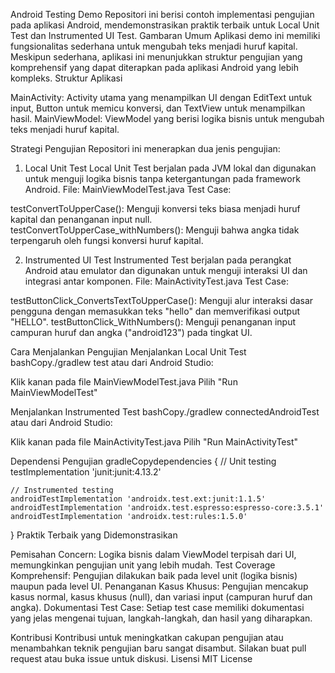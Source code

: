Android Testing Demo
Repositori ini berisi contoh implementasi pengujian pada aplikasi Android, mendemonstrasikan praktik terbaik untuk Local Unit Test dan Instrumented UI Test.
Gambaran Umum
Aplikasi demo ini memiliki fungsionalitas sederhana untuk mengubah teks menjadi huruf kapital. Meskipun sederhana, aplikasi ini menunjukkan struktur pengujian yang komprehensif yang dapat diterapkan pada aplikasi Android yang lebih kompleks.
Struktur Aplikasi

MainActivity: Activity utama yang menampilkan UI dengan EditText untuk input, Button untuk memicu konversi, dan TextView untuk menampilkan hasil.
MainViewModel: ViewModel yang berisi logika bisnis untuk mengubah teks menjadi huruf kapital.

Strategi Pengujian
Repositori ini menerapkan dua jenis pengujian:
1. Local Unit Test
Local Unit Test berjalan pada JVM lokal dan digunakan untuk menguji logika bisnis tanpa ketergantungan pada framework Android.
File: MainViewModelTest.java
Test Case:

testConvertToUpperCase(): Menguji konversi teks biasa menjadi huruf kapital dan penanganan input null.
testConvertToUpperCase_withNumbers(): Menguji bahwa angka tidak terpengaruh oleh fungsi konversi huruf kapital.

2. Instrumented UI Test
Instrumented Test berjalan pada perangkat Android atau emulator dan digunakan untuk menguji interaksi UI dan integrasi antar komponen.
File: MainActivityTest.java
Test Case:

testButtonClick_ConvertsTextToUpperCase(): Menguji alur interaksi dasar pengguna dengan memasukkan teks "hello" dan memverifikasi output "HELLO".
testButtonClick_WithNumbers(): Menguji penanganan input campuran huruf dan angka ("android123") pada tingkat UI.

Cara Menjalankan Pengujian
Menjalankan Local Unit Test
bashCopy./gradlew test
atau dari Android Studio:

Klik kanan pada file MainViewModelTest.java
Pilih "Run MainViewModelTest"

Menjalankan Instrumented Test
bashCopy./gradlew connectedAndroidTest
atau dari Android Studio:

Klik kanan pada file MainActivityTest.java
Pilih "Run MainActivityTest"

Dependensi Pengujian
gradleCopydependencies {
    // Unit testing
    testImplementation 'junit:junit:4.13.2'
    
    // Instrumented testing
    androidTestImplementation 'androidx.test.ext:junit:1.1.5'
    androidTestImplementation 'androidx.test.espresso:espresso-core:3.5.1'
    androidTestImplementation 'androidx.test:rules:1.5.0'
}
Praktik Terbaik yang Didemonstrasikan

Pemisahan Concern: Logika bisnis dalam ViewModel terpisah dari UI, memungkinkan pengujian unit yang lebih mudah.
Test Coverage Komprehensif: Pengujian dilakukan baik pada level unit (logika bisnis) maupun pada level UI.
Penanganan Kasus Khusus: Pengujian mencakup kasus normal, kasus khusus (null), dan variasi input (campuran huruf dan angka).
Dokumentasi Test Case: Setiap test case memiliki dokumentasi yang jelas mengenai tujuan, langkah-langkah, dan hasil yang diharapkan.

Kontribusi
Kontribusi untuk meningkatkan cakupan pengujian atau menambahkan teknik pengujian baru sangat disambut. Silakan buat pull request atau buka issue untuk diskusi.
Lisensi
MIT License
